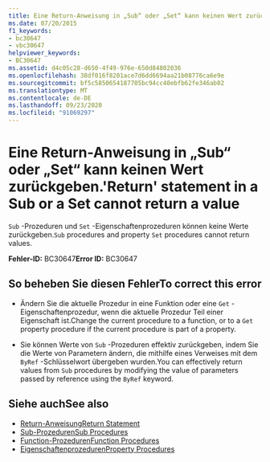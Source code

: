 ```yaml
---
title: Eine Return-Anweisung in „Sub“ oder „Set“ kann keinen Wert zurückgeben.
ms.date: 07/20/2015
f1_keywords:
- bc30647
- vbc30647
helpviewer_keywords:
- BC30647
ms.assetid: d4c05c28-d650-4f49-976e-650d84802036
ms.openlocfilehash: 38df016f8201ace7d6dd6694aa21b08776ca6e9e
ms.sourcegitcommit: bf5c5850654187705bc94cc40ebfb62fe346ab02
ms.translationtype: MT
ms.contentlocale: de-DE
ms.lasthandoff: 09/23/2020
ms.locfileid: "91069297"
---
```

# <a name="return-statement-in-a-sub-or-a-set-cannot-return-a-value"></a><span data-ttu-id="26a95-102">Eine Return-Anweisung in „Sub“ oder „Set“ kann keinen Wert zurückgeben.</span><span class="sxs-lookup"><span data-stu-id="26a95-102">'Return' statement in a Sub or a Set cannot return a value</span></span>

<span data-ttu-id="26a95-103">`Sub` -Prozeduren und `Set` -Eigenschaftenprozeduren können keine Werte zurückgeben.</span><span class="sxs-lookup"><span data-stu-id="26a95-103">`Sub` procedures and property `Set` procedures cannot return values.</span></span>  
  
 <span data-ttu-id="26a95-104">**Fehler-ID:** BC30647</span><span class="sxs-lookup"><span data-stu-id="26a95-104">**Error ID:** BC30647</span></span>  
  
## <a name="to-correct-this-error"></a><span data-ttu-id="26a95-105">So beheben Sie diesen Fehler</span><span class="sxs-lookup"><span data-stu-id="26a95-105">To correct this error</span></span>  
  
- <span data-ttu-id="26a95-106">Ändern Sie die aktuelle Prozedur in eine Funktion oder eine `Get` -Eigenschaftenprozedur, wenn die aktuelle Prozedur Teil einer Eigenschaft ist.</span><span class="sxs-lookup"><span data-stu-id="26a95-106">Change the current procedure to a function, or to a `Get` property procedure if the current procedure is part of a property.</span></span>  
  
- <span data-ttu-id="26a95-107">Sie können Werte von `Sub` -Prozeduren effektiv zurückgeben, indem Sie die Werte von Parametern ändern, die mithilfe eines Verweises mit dem `ByRef` -Schlüsselwort übergeben wurden.</span><span class="sxs-lookup"><span data-stu-id="26a95-107">You can effectively return values from `Sub` procedures by modifying the value of parameters passed by reference using the `ByRef` keyword.</span></span>  
  
## <a name="see-also"></a><span data-ttu-id="26a95-108">Siehe auch</span><span class="sxs-lookup"><span data-stu-id="26a95-108">See also</span></span>

- [<span data-ttu-id="26a95-109">Return-Anweisung</span><span class="sxs-lookup"><span data-stu-id="26a95-109">Return Statement</span></span>](../language-reference/statements/return-statement.md)
- [<span data-ttu-id="26a95-110">Sub-Prozeduren</span><span class="sxs-lookup"><span data-stu-id="26a95-110">Sub Procedures</span></span>](../programming-guide/language-features/procedures/sub-procedures.md)
- [<span data-ttu-id="26a95-111">Function-Prozeduren</span><span class="sxs-lookup"><span data-stu-id="26a95-111">Function Procedures</span></span>](../programming-guide/language-features/procedures/function-procedures.md)
- [<span data-ttu-id="26a95-112">Eigenschaftenprozeduren</span><span class="sxs-lookup"><span data-stu-id="26a95-112">Property Procedures</span></span>](../programming-guide/language-features/procedures/property-procedures.md)

